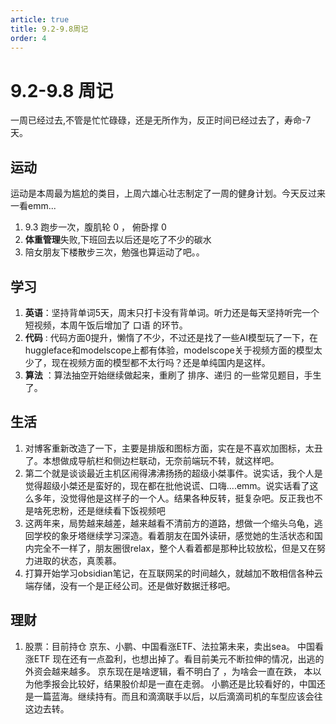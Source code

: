 ```yaml
---
article: true
title: 9.2-9.8周记
order: 4
---
```

# 9.2-9.8 周记

一周已经过去,不管是忙忙碌碌，还是无所作为，反正时间已经过去了，寿命-7天。

## 运动
运动是本周最为尴尬的类目，上周六雄心壮志制定了一周的健身计划。今天反过来一看emm...  
1. 9.3 跑步一次，腹肌轮 0 ， 俯卧撑 0 
2. **体重管理**失败,下班回去以后还是吃了不少的碳水
3. 陪女朋友下楼散步三次，勉强也算运动了吧。。

## 学习
1. **英语**：坚持背单词5天，周末只打卡没有背单词。听力还是每天坚持听完一个短视频，本周午饭后增加了 口语 的环节。
2. **代码** : 代码方面0提升，懒惰了不少，不过还是找了一些AI模型玩了一下，在huggleface和modelscope上都有体验，modelscope关于视频方面的模型太少了，现在视频方面的模型都不太行吗？还是单纯国内是这样。
3. **算法** ：算法抽空开始继续做起来，重刷了 排序、递归 的一些常见题目，手生了。


## 生活
1. 对博客重新改造了一下，主要是排版和图标方面，实在是不喜欢加图标，太丑了。本想做成导航栏和侧边栏联动，无奈前端玩不转，就这样吧。
2. 第二个就是谈谈最近主机区闹得沸沸扬扬的超级小桀事件。说实话，我个人是觉得超级小桀还是蛮好的，现在都在批他说谎、口嗨....emm。说实话看了这么多年，没觉得他是这样子的一个人。结果各种反转，挺复杂吧。反正我也不是啥死忠粉，还是继续看下饭视频吧
3. 这两年来，局势越来越差，越来越看不清前方的道路，想做一个缩头乌龟，逃回学校的象牙塔继续学习深造。看着朋友在国外读研，感觉她的生活状态和国内完全不一样了，朋友圈很relax，整个人看着都是那种比较放松，但是又在努力进取的状态，真羡慕。
4. 打算开始学习obsidian笔记，在互联网呆的时间越久，就越加不敢相信各种云端存储，没有一个是正经公司。还是做好数据迁移吧。

## 理财
1. 股票：目前持仓 京东、小鹏、中国看涨ETF、法拉第未来，卖出sea。
中国看涨ETF 现在还有一点盈利，也想出掉了。看目前美元不断拉伸的情况，出逃的外资会越来越多。 京东现在是啥逻辑，看不明白了 ，为啥会一直在跌， 本以为他季报会比较好，结果股价却是一直在走弱。 小鹏还是比较看好的，中国还是一篇蓝海。继续持有。而且和滴滴联手以后，以后滴滴司机的车型应该会往这边去转。


